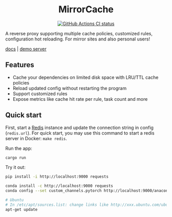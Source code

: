 <h1 align="center">MirrorCache</h1>

<div align="center">
  <a href="https://github.com/SeanChao/mirror-cache/actions/workflows/ci.yml">
    <img src="https://github.com/SeanChao/mirror-cache/actions/workflows/ci.yml/badge.svg" alt="GitHub Actions CI status"></img>
  </a>
</div>

A reverse proxy supporting multiple cache policies, customized rules, configuration hot reloading. For mirror sites and also personal users!

[docs](docs/README.md) | [demo server](https://mirrors.seanchao.xyz)

## Features

- Cache your dependencies on limited disk space with LRU/TTL cache policies
- Reload updated config without restarting the program
- Support customized rules
- Expose metrics like cache hit rate per rule, task count and more

## Quick start

First, start a [Redis](https://redis.io/) instance and update the connection string in config (`redis.url`).
For quick start, you may use this command to start a redis server in Docker: `make redis`.

Run the app:

```sh
cargo run
```

Try it out:

```sh
pip install -i http://localhost:9000 requests

conda install -c http://localhost:9000 requests
conda config --set custom_channels.pytorch http://localhost:9000/anaconda/cloud/ && conda install -c pytorch -y --download-only -v torchtext

# Ubuntu
# In /etc/apt/sources.list: change links like http://xxx.ubuntu.com/ubuntu into http://localhost:9000/ubuntu
apt-get update
```
